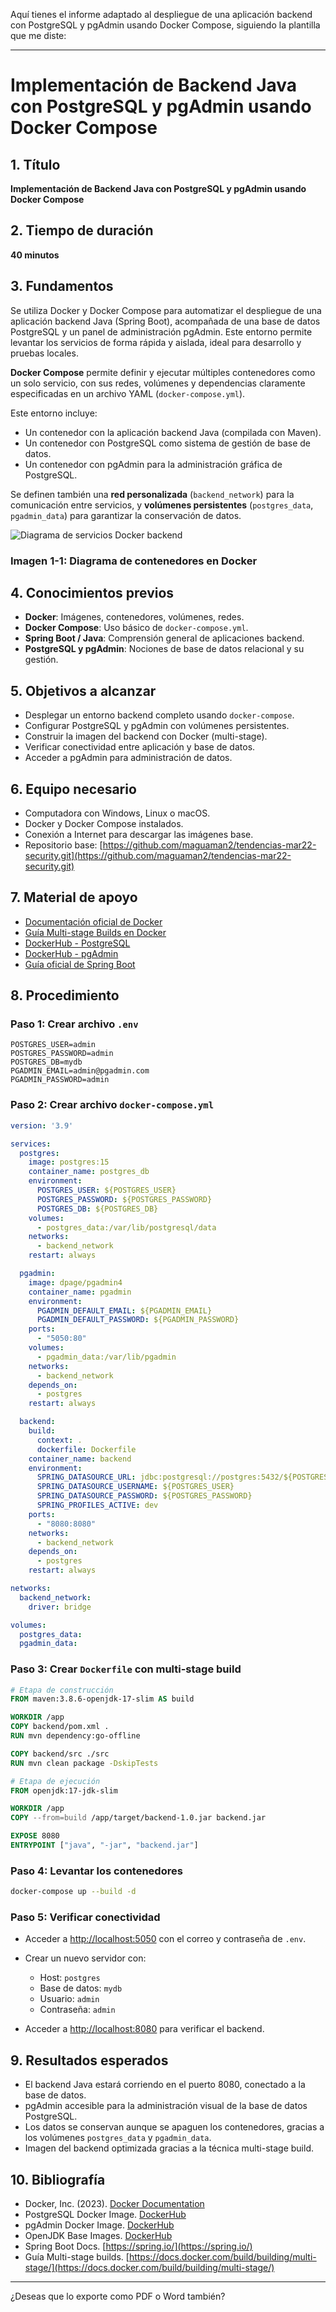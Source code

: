 Aquí tienes el informe adaptado al despliegue de una aplicación backend con PostgreSQL y pgAdmin usando Docker Compose, siguiendo la plantilla que me diste:

---

# Implementación de Backend Java con PostgreSQL y pgAdmin usando Docker Compose

## 1. Título

**Implementación de Backend Java con PostgreSQL y pgAdmin usando Docker Compose**

## 2. Tiempo de duración

**40 minutos**

## 3. Fundamentos

Se utiliza Docker y Docker Compose para automatizar el despliegue de una aplicación backend Java (Spring Boot), acompañada de una base de datos PostgreSQL y un panel de administración pgAdmin. Este entorno permite levantar los servicios de forma rápida y aislada, ideal para desarrollo y pruebas locales.

**Docker Compose** permite definir y ejecutar múltiples contenedores como un solo servicio, con sus redes, volúmenes y dependencias claramente especificadas en un archivo YAML (`docker-compose.yml`).

Este entorno incluye:

* Un contenedor con la aplicación backend Java (compilada con Maven).
* Un contenedor con PostgreSQL como sistema de gestión de base de datos.
* Un contenedor con pgAdmin para la administración gráfica de PostgreSQL.

Se definen también una **red personalizada** (`backend_network`) para la comunicación entre servicios, y **volúmenes persistentes** (`postgres_data`, `pgadmin_data`) para garantizar la conservación de datos.

![Diagrama de servicios Docker backend](https://miro.medium.com/v2/resize\:fit:1400/1*eZkzxE0RWDXgRyfVdfMHbw.png)

### Imagen 1-1: Diagrama de contenedores en Docker

## 4. Conocimientos previos

* **Docker**: Imágenes, contenedores, volúmenes, redes.
* **Docker Compose**: Uso básico de `docker-compose.yml`.
* **Spring Boot / Java**: Comprensión general de aplicaciones backend.
* **PostgreSQL y pgAdmin**: Nociones de base de datos relacional y su gestión.

## 5. Objetivos a alcanzar

* Desplegar un entorno backend completo usando `docker-compose`.
* Configurar PostgreSQL y pgAdmin con volúmenes persistentes.
* Construir la imagen del backend con Docker (multi-stage).
* Verificar conectividad entre aplicación y base de datos.
* Acceder a pgAdmin para administración de datos.

## 6. Equipo necesario

* Computadora con Windows, Linux o macOS.
* Docker y Docker Compose instalados.
* Conexión a Internet para descargar las imágenes base.
* Repositorio base: [https://github.com/maguaman2/tendencias-mar22-security.git](https://github.com/maguaman2/tendencias-mar22-security.git)

## 7. Material de apoyo

* [Documentación oficial de Docker](https://docs.docker.com/)
* [Guía Multi-stage Builds en Docker](https://docs.docker.com/build/building/multi-stage/)
* [DockerHub - PostgreSQL](https://hub.docker.com/_/postgres)
* [DockerHub - pgAdmin](https://hub.docker.com/r/dpage/pgadmin4)
* [Guía oficial de Spring Boot](https://spring.io/projects/spring-boot)

## 8. Procedimiento

### Paso 1: Crear archivo `.env`

```env
POSTGRES_USER=admin
POSTGRES_PASSWORD=admin
POSTGRES_DB=mydb
PGADMIN_EMAIL=admin@pgadmin.com
PGADMIN_PASSWORD=admin
```

### Paso 2: Crear archivo `docker-compose.yml`

```yaml
version: '3.9'

services:
  postgres:
    image: postgres:15
    container_name: postgres_db
    environment:
      POSTGRES_USER: ${POSTGRES_USER}
      POSTGRES_PASSWORD: ${POSTGRES_PASSWORD}
      POSTGRES_DB: ${POSTGRES_DB}
    volumes:
      - postgres_data:/var/lib/postgresql/data
    networks:
      - backend_network
    restart: always

  pgadmin:
    image: dpage/pgadmin4
    container_name: pgadmin
    environment:
      PGADMIN_DEFAULT_EMAIL: ${PGADMIN_EMAIL}
      PGADMIN_DEFAULT_PASSWORD: ${PGADMIN_PASSWORD}
    ports:
      - "5050:80"
    volumes:
      - pgadmin_data:/var/lib/pgadmin
    networks:
      - backend_network
    depends_on:
      - postgres
    restart: always

  backend:
    build:
      context: .
      dockerfile: Dockerfile
    container_name: backend
    environment:
      SPRING_DATASOURCE_URL: jdbc:postgresql://postgres:5432/${POSTGRES_DB}
      SPRING_DATASOURCE_USERNAME: ${POSTGRES_USER}
      SPRING_DATASOURCE_PASSWORD: ${POSTGRES_PASSWORD}
      SPRING_PROFILES_ACTIVE: dev
    ports:
      - "8080:8080"
    networks:
      - backend_network
    depends_on:
      - postgres
    restart: always

networks:
  backend_network:
    driver: bridge

volumes:
  postgres_data:
  pgadmin_data:
```

### Paso 3: Crear `Dockerfile` con multi-stage build

```dockerfile
# Etapa de construcción
FROM maven:3.8.6-openjdk-17-slim AS build

WORKDIR /app
COPY backend/pom.xml .
RUN mvn dependency:go-offline

COPY backend/src ./src
RUN mvn clean package -DskipTests

# Etapa de ejecución
FROM openjdk:17-jdk-slim

WORKDIR /app
COPY --from=build /app/target/backend-1.0.jar backend.jar

EXPOSE 8080
ENTRYPOINT ["java", "-jar", "backend.jar"]
```

### Paso 4: Levantar los contenedores

```bash
docker-compose up --build -d
```

### Paso 5: Verificar conectividad

* Acceder a [http://localhost:5050](http://localhost:5050) con el correo y contraseña de `.env`.
* Crear un nuevo servidor con:

  * Host: `postgres`
  * Base de datos: `mydb`
  * Usuario: `admin`
  * Contraseña: `admin`
* Acceder a [http://localhost:8080](http://localhost:8080) para verificar el backend.

## 9. Resultados esperados

* El backend Java estará corriendo en el puerto 8080, conectado a la base de datos.
* pgAdmin accesible para la administración visual de la base de datos PostgreSQL.
* Los datos se conservan aunque se apaguen los contenedores, gracias a los volúmenes `postgres_data` y `pgadmin_data`.
* Imagen del backend optimizada gracias a la técnica multi-stage build.

## 10. Bibliografía

* Docker, Inc. (2023). [Docker Documentation](https://docs.docker.com/)
* PostgreSQL Docker Image. [DockerHub](https://hub.docker.com/_/postgres)
* pgAdmin Docker Image. [DockerHub](https://hub.docker.com/r/dpage/pgadmin4)
* OpenJDK Base Images. [DockerHub](https://hub.docker.com/_/openjdk)
* Spring Boot Docs. [https://spring.io/](https://spring.io/)
* Guía Multi-stage builds. [https://docs.docker.com/build/building/multi-stage/](https://docs.docker.com/build/building/multi-stage/)

---

¿Deseas que lo exporte como PDF o Word también?

